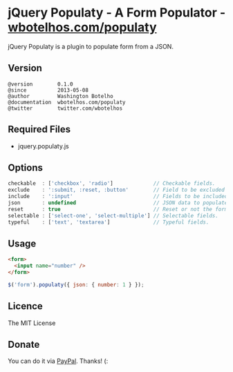 # jQuery Populaty - A Form Populator - [wbotelhos.com/populaty](http://wbotelhos.com/populaty)

jQuery Populaty is a plugin to populate form from a JSON.

## Version

```
@version        0.1.0
@since          2013-05-08
@author         Washington Botelho
@documentation  wbotelhos.com/populaty
@twitter        twitter.com/wbotelhos
```

## Required Files

+ jquery.populaty.js

## Options

```js
checkable  : ['checkbox', 'radio']             // Checkable fields.
exclude    : ':submit, :reset, :button'        // Field to be excluded from includeds.
include    : ':input'                          // Fields to be included on population.
json       : undefined                         // JSON data to populate the fields.
reset      : true                              // Reset or not the form before populate.
selectable : ['select-one', 'select-multiple'] // Selectable fields.
typeful    : ['text', 'textarea']              // Typeful fields.
```

## Usage

```html
<form>
  <input name="number" />
</form>
```

```js
$('form').populaty({ json: { number: 1 } });
```

## Licence

The MIT License

## Donate

You can do it via [PayPal](https://www.paypal.com/cgi-bin/webscr?cmd=_donations&business=X8HEP2878NDEG&item_name=jQuery%20Populaty). Thanks! (:
